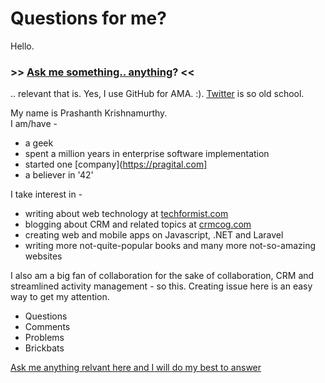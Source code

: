 # Questions for me?

Hello.

### \>\> [Ask me something.. anything](https://github.com/prashanth1k/techformist/issues)? << 
.. relevant that is.
Yes, I use GitHub for AMA. :). [Twitter](https://twitter.com/techformist) is so old school.

My name is Prashanth Krishnamurthy. <br>I am/have -
* a geek
* spent a million years in enterprise software implementation
* started one [company](https://pragital.com]
* a believer in '42'

I take interest in -
* writing about web technology at [techformist.com](https://techformist.com)
* blogging about CRM and related topics at [crmcog.com](https://crmcog.com)
* creating web and mobile apps on Javascript, .NET and Laravel
* writing more not-quite-popular books and many more not-so-amazing websites

I also am a big fan of collaboration for the sake of collaboration, CRM and streamlined activity management - so this. Creating issue here is an easy way to get my attention.

* Questions
* Comments
* Problems
* Brickbats

[Ask me anything relvant here and I will do my best to answer](https://github.com/prashanth1k/techformist/issues)


